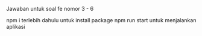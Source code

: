 Jawaban untuk soal fe nomor 3 - 6

npm i terlebih dahulu untuk install package
npm run start untuk menjalankan aplikasi

